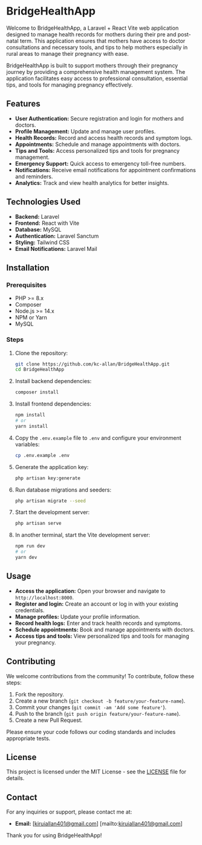 # BridgeHealthApp

Welcome to BridgeHealthApp, a Laravel + React Vite web application designed to manage health records for mothers during their pre and post-natal term. This application ensures that mothers have access to doctor consultations and necessary tools, and tips to help mothers especially in rural areas to manage their pregnancy with ease.

BridgeHealthApp is built to support mothers through their pregnancy journey by providing a comprehensive health management system. The application facilitates easy access to professional consultation, essential tips, and tools for managing pregnancy effectively.

## Features

- **User Authentication:** Secure registration and login for mothers and doctors.
- **Profile Management:** Update and manage user profiles.
- **Health Records:** Record and access health records and symptom logs.
- **Appointments:** Schedule and manage appointments with doctors.
- **Tips and Tools:** Access personalized tips and tools for pregnancy management.
- **Emergency Support:** Quick access to emergency toll-free numbers.
- **Notifications:** Receive email notifications for appointment confirmations and reminders.
- **Analytics:** Track and view health analytics for better insights.

## Technologies Used

- **Backend:** Laravel
- **Frontend:** React with Vite
- **Database:** MySQL
- **Authentication:** Laravel Sanctum
- **Styling:** Tailwind CSS
- **Email Notifications:** Laravel Mail

## Installation

### Prerequisites

- PHP >= 8.x
- Composer
- Node.js >= 14.x
- NPM or Yarn
- MySQL

### Steps

1. Clone the repository:

   ```bash
   git clone https://github.com/kc-allan/BridgeHealthApp.git
   cd BridgeHealthApp
   ```

2. Install backend dependencies:

   ```bash
   composer install
   ```

3. Install frontend dependencies:

   ```bash
   npm install
   # or
   yarn install
   ```

4. Copy the `.env.example` file to `.env` and configure your environment variables:

   ```bash
   cp .env.example .env
   ```

5. Generate the application key:

   ```bash
   php artisan key:generate
   ```

6. Run database migrations and seeders:

   ```bash
   php artisan migrate --seed
   ```

7. Start the development server:

   ```bash
   php artisan serve
   ```

8. In another terminal, start the Vite development server:

   ```bash
   npm run dev
   # or
   yarn dev
   ```

## Usage

- **Access the application:** Open your browser and navigate to `http://localhost:8000`.
- **Register and login:** Create an account or log in with your existing credentials.
- **Manage profiles:** Update your profile information.
- **Record health logs:** Enter and track health records and symptoms.
- **Schedule appointments:** Book and manage appointments with doctors.
- **Access tips and tools:** View personalized tips and tools for managing your pregnancy.

## Contributing

We welcome contributions from the community! To contribute, follow these steps:

1. Fork the repository.
2. Create a new branch (`git checkout -b feature/your-feature-name`).
3. Commit your changes (`git commit -am 'Add some feature'`).
4. Push to the branch (`git push origin feature/your-feature-name`).
5. Create a new Pull Request.

Please ensure your code follows our coding standards and includes appropriate tests.

## License

This project is licensed under the MIT License - see the [LICENSE](LICENSE) file for details.

## Contact

For any inquiries or support, please contact me at:

- **Email:** [kiruiallan401@gmail.com] [mailto:kiruiallan401@gmail.com]

Thank you for using BridgeHealthApp!
